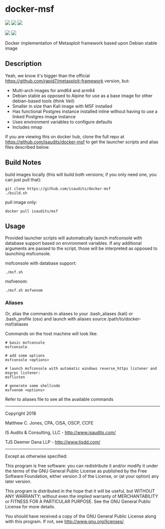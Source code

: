 # docker-msf
[![](https://images.microbadger.com/badges/image/isaudits/msf.svg)](https://microbadger.com/images/isaudits/msf)
[![](https://images.microbadger.com/badges/version/isaudits/msf:full.svg)](https://microbadger.com/images/isaudits/msf:full)
[![](https://images.microbadger.com/badges/version/isaudits/msf:latest.svg)](https://microbadger.com/images/isaudits/msf)

[![](https://images.microbadger.com/badges/image/isaudits/msf:minimal.svg)](https://microbadger.com/images/isaudits/msf:minimal)
[![](https://images.microbadger.com/badges/version/isaudits/msf:minimal.svg)](https://microbadger.com/images/isaudits/msf:minimal)

Docker implementation of Metasploit framework based upon Debian stable image

## Description

Yeah, we know it's bigger than the official https://github.com/rapid7/metasploit-framework version, but:
* Multi-arch images for amd64 and arm64
* Debian stable as opposed to Alpine for use as a base image for other debian-based tools (think Veil)
* Smaller in size than Kali image with MSF installed
* Has functional Postgres instance installed inline without having to use a linked Postgres image instance
* Uses environment variables to configure defaults
* Includes nmap

If you are viewing this on docker hub, clone the full repo at https://github.com/isaudits/docker-msf
to get the launcher scripts and alias files described below.

## Build Notes

build images locally (this will build both versions; if you only need one, you can just pull that):

    git clone https://github.com/isaudits/docker-msf
    ./build.sh
    
pull image only:

    docker pull isaudits/msf
    

## Usage
Provided launcher scripts will automatically launch msfconsole with database support based
on environment variables. If any additional arguments are passed to the script, those will
be interpreted as opposed to launching msfconsole.

msfconsole with database support:

    ./msf.sh

msfvenom:

    ./msf.sh msfvenom

### Aliases
Or, alias the commands in aliases to your .bash_aliases (kali) or .bash_profile (osx) and launch with aliases
    source /path/to/docker-msf/aliases
    
Commands on the host machine will look like:

    # basic msfconsole
    msfconsole
    
    # add some options
    msfconsole <options>
    
    # launch msfconsole with automatic windows reverse_https listener and msgrpc listener:
    msflisten
    
    # generate some shellcode
    msfvenom <options>

Refer to aliases file to see all the available commands
    
--------------------------------------------------------------------------------

Copyright 2018

Matthew C. Jones, CPA, CISA, OSCP, CCFE

IS Audits & Consulting, LLC - <http://www.isaudits.com/>

TJS Deemer Dana LLP - <http://www.tjsdd.com/>

--------------------------------------------------------------------------------

Except as otherwise specified:

This program is free software: you can redistribute it and/or modify it under
the terms of the GNU General Public License as published by the Free Software
Foundation, either version 3 of the License, or (at your option) any later
version.

This program is distributed in the hope that it will be useful, but WITHOUT ANY
WARRANTY; without even the implied warranty of MERCHANTABILITY or FITNESS FOR A
PARTICULAR PURPOSE. See the GNU General Public License for more details.

You should have received a copy of the GNU General Public License along with
this program. If not, see <http://www.gnu.org/licenses/>.